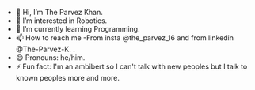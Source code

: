- 👋 Hi, I’m The Parvez Khan.
- 👀 I’m interested in Robotics.
- 🌱 I’m currently learning Programming.
- 📫 How to reach me -From insta @the_parvez_16 and from linkedin @The-Parvez-K. .
- 😄 Pronouns: he/him.
- ⚡ Fun fact: I'm an ambibert so I can't talk with new peoples but I talk to known peoples more and more.
<!--
Cutie-boy16/Cutie-boy16 is a ✨ special ✨ repository because its `README.md` (this file) appears on your GitHub profile.
You can click the Preview link to take a look at your changes.
--->
